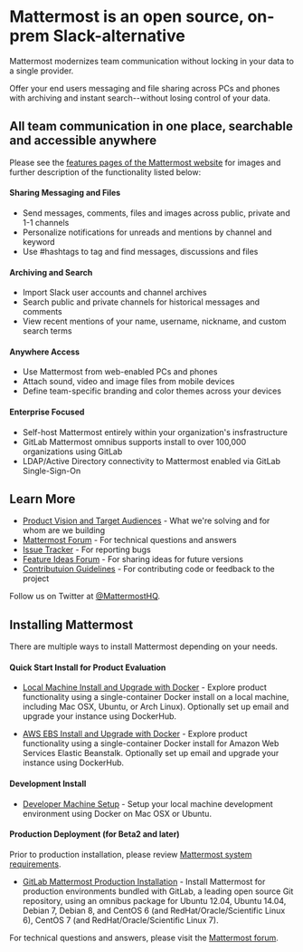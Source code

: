 # Mattermost is an open source, on-prem Slack-alternative

Mattermost modernizes team communication without locking in your data to a single provider. 

Offer your end users messaging and file sharing across PCs and phones with archiving and instant search--without losing control of your data. 

## All team communication in one place, searchable and accessible anywhere

Please see the [features pages of the Mattermost website](http://www.mattermost.org/features/) for images and further description of the functionality listed below: 

#### Sharing Messaging and Files

- Send messages, comments, files and images across public, private and 1-1 channels
- Personalize notifications for unreads and mentions by channel and keyword
- Use #hashtags to tag and find messages, discussions and files

#### Archiving and Search 

- Import Slack user accounts and channel archives
- Search public and private channels for historical messages and comments 
- View recent mentions of your name, username, nickname, and custom search terms

#### Anywhere Access

- Use Mattermost from web-enabled PCs and phones
- Attach sound, video and image files from mobile devices 
- Define team-specific branding and color themes across your devices

#### Enterprise Focused

- Self-host Mattermost entirely within your organization's insfrastructure
- GitLab Mattermost omnibus supports install to over 100,000 organizations using GitLab
- LDAP/Active Directory connectivity to Mattermost enabled via GitLab Single-Sign-On

## Learn More

- [Product Vision and Target Audiences](http://www.mattermost.org/vision/) - What we're solving and for whom are we building
- [Mattermost Forum](http://forum.mattermost.org/) - For technical questions and answers
- [Issue Tracker](http://www.mattermost.org/filing-issues/) - For reporting bugs
- [Feature Ideas Forum](http://www.mattermost.org/feature-requests/) - For sharing ideas for future versions 
- [Contributuion Guidelines](http://www.mattermost.org/contribute-to-mattermost/) - For contributing code or feedback to the project

Follow us on Twitter at [@MattermostHQ](https://twitter.com/mattermosthq).

## Installing Mattermost

There are multiple ways to install Mattermost depending on your needs. 

#### Quick Start Install for Product Evaluation 

- [Local Machine Install and Upgrade with Docker](doc/install/single-container-install.md) - Explore product functionality using a single-container Docker install on a local machine, including Mac OSX, Ubuntu, or Arch Linux). Optionally set up email and upgrade your instance using DockerHub. 

- [AWS EBS Install and Upgrade with Docker](doc/install/aws-ebs-setup.md) - Explore product functionality using a single-container Docker install for Amazon Web Services Elastic Beanstalk. Optionally set up email and upgrade your instance using DockerHub. 

#### Development Install 

- [Developer Machine Setup](doc/install/dev-setup.md) - Setup your local machine development environment using Docker on Mac OSX or Ubuntu. 
 
#### Production Deployment (for Beta2 and later)

Prior to production installation, please review [Mattermost system requirements](doc/install/requirements.md). 

- [GitLab Mattermost Production Installation](https://about.gitlab.com/downloads/) - Install Mattermost for production environments bundled with GitLab, a leading open source Git repository, using an omnibus package for Ubuntu 12.04, Ubuntu 14.04, Debian 7, Debian 8, and CentOS 6 (and RedHat/Oracle/Scientific Linux 6), CentOS 7 (and RedHat/Oracle/Scientific Linux 7). 

For technical questions and answers, please visit the [Mattermost forum](http://forum.mattermost.org).
